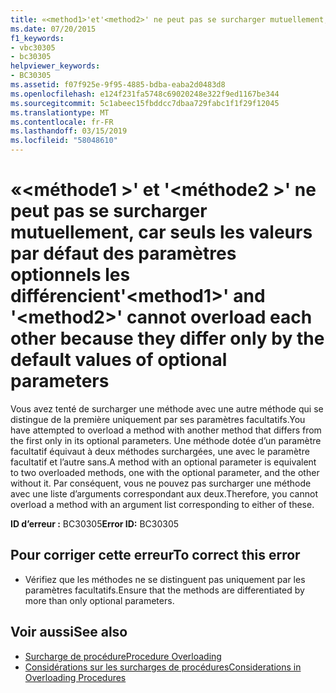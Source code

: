 ```yaml
---
title: «<method1>'et'<method2>' ne peut pas se surcharger mutuellement, car seuls les valeurs par défaut des paramètres optionnels les différencient
ms.date: 07/20/2015
f1_keywords:
- vbc30305
- bc30305
helpviewer_keywords:
- BC30305
ms.assetid: f07f925e-9f95-4885-bdba-eaba2d0483d8
ms.openlocfilehash: e124f231fa5748c69020248e322f9ed1167be344
ms.sourcegitcommit: 5c1abeec15fbddcc7dbaa729fabc1f1f29f12045
ms.translationtype: MT
ms.contentlocale: fr-FR
ms.lasthandoff: 03/15/2019
ms.locfileid: "58048610"
---
```

# <a name="method1-and-method2-cannot-overload-each-other-because-they-differ-only-by-the-default-values-of-optional-parameters"></a><span data-ttu-id="a7ca7-102">«\<méthode1 >' et '\<méthode2 >' ne peut pas se surcharger mutuellement, car seuls les valeurs par défaut des paramètres optionnels les différencient</span><span class="sxs-lookup"><span data-stu-id="a7ca7-102">'\<method1>' and '\<method2>' cannot overload each other because they differ only by the default values of optional parameters</span></span>
<span data-ttu-id="a7ca7-103">Vous avez tenté de surcharger une méthode avec une autre méthode qui se distingue de la première uniquement par ses paramètres facultatifs.</span><span class="sxs-lookup"><span data-stu-id="a7ca7-103">You have attempted to overload a method with another method that differs from the first only in its optional parameters.</span></span> <span data-ttu-id="a7ca7-104">Une méthode dotée d’un paramètre facultatif équivaut à deux méthodes surchargées, une avec le paramètre facultatif et l’autre sans.</span><span class="sxs-lookup"><span data-stu-id="a7ca7-104">A method with an optional parameter is equivalent to two overloaded methods, one with the optional parameter, and the other without it.</span></span> <span data-ttu-id="a7ca7-105">Par conséquent, vous ne pouvez pas surcharger une méthode avec une liste d’arguments correspondant aux deux.</span><span class="sxs-lookup"><span data-stu-id="a7ca7-105">Therefore, you cannot overload a method with an argument list corresponding to either of these.</span></span>  
  
 <span data-ttu-id="a7ca7-106">**ID d’erreur :** BC30305</span><span class="sxs-lookup"><span data-stu-id="a7ca7-106">**Error ID:** BC30305</span></span>  
  
## <a name="to-correct-this-error"></a><span data-ttu-id="a7ca7-107">Pour corriger cette erreur</span><span class="sxs-lookup"><span data-stu-id="a7ca7-107">To correct this error</span></span>  
  
-   <span data-ttu-id="a7ca7-108">Vérifiez que les méthodes ne se distinguent pas uniquement par les paramètres facultatifs.</span><span class="sxs-lookup"><span data-stu-id="a7ca7-108">Ensure that the methods are differentiated by more than only optional parameters.</span></span>  
  
## <a name="see-also"></a><span data-ttu-id="a7ca7-109">Voir aussi</span><span class="sxs-lookup"><span data-stu-id="a7ca7-109">See also</span></span>

- [<span data-ttu-id="a7ca7-110">Surcharge de procédure</span><span class="sxs-lookup"><span data-stu-id="a7ca7-110">Procedure Overloading</span></span>](../../visual-basic/programming-guide/language-features/procedures/procedure-overloading.md)
- [<span data-ttu-id="a7ca7-111">Considérations sur les surcharges de procédures</span><span class="sxs-lookup"><span data-stu-id="a7ca7-111">Considerations in Overloading Procedures</span></span>](../../visual-basic/programming-guide/language-features/procedures/considerations-in-overloading-procedures.md)
